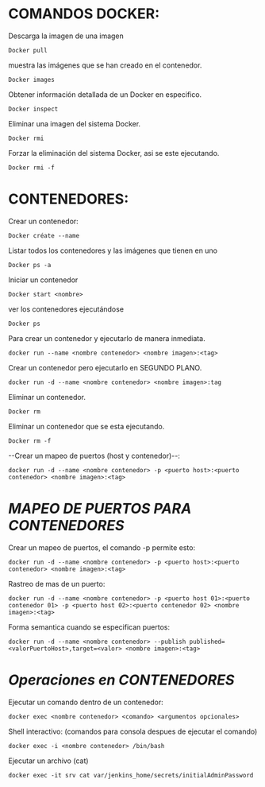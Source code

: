 # COMANDOS DOCKER:

Descarga la imagen de una imagen

```
Docker pull
```

muestra las imágenes que se han creado en el contenedor.

```
Docker images
``` 

Obtener información detallada de un Docker en especifico.

```
Docker inspect
```

Eliminar una imagen del sistema Docker.

```
Docker rmi
```


Forzar la eliminación del sistema Docker, asi se este ejecutando.

```
Docker rmi -f
```


# CONTENEDORES:

Crear un contenedor:

```
Docker créate --name
```

 Listar todos los contenedores y las imágenes que tienen en uno
 
```
Docker ps -a
```

Iniciar un contenedor

```
Docker start <nombre>
```

ver los contenedores ejecutándose

```
Docker ps
``` 

Para crear un contenedor y ejecutarlo de manera inmediata.

```
docker run --name <nombre contenedor> <nombre imagen>:<tag>
``` 

Crear un contenedor pero ejecutarlo en SEGUNDO PLANO.

```
docker run -d --name <nombre contenedor> <nombre imagen>:tag
``` 

Eliminar un contenedor.

```
Docker rm
``` 

 Eliminar un contenedor que se esta ejecutando.
 
```
Docker rm -f
``` 

--Crear un mapeo de puertos (host y contenedor)--:

```
docker run -d --name <nombre contenedor> -p <puerto host>:<puerto contenedor> <nombre imagen>:<tag>
```
 
# *MAPEO  DE PUERTOS PARA CONTENEDORES*

Crear un mapeo de puertos, el comando -p permite esto:

```
docker run -d --name <nombre contenedor> -p <puerto host>:<puerto contenedor> <nombre imagen>:<tag>
```

Rastreo de mas de un puerto:

```
docker run -d --name <nombre contenedor> -p <puerto host 01>:<puerto contenedor 01> -p <puerto host 02>:<puerto contenedor 02> <nombre imagen>:<tag>
```

Forma semantica cuando se especifican puertos:

```
docker run -d --name <nombre contenedor> --publish published=<valorPuertoHost>,target=<valor> <nombre imagen>:<tag>
```

# *Operaciones en CONTENEDORES*

Ejecutar un comando dentro de un contenedor:

```
docker exec <nombre contenedor> <comando> <argumentos opcionales>
```

Shell interactivo: (comandos para consola despues de ejecutar el comando)

```
docker exec -i <nombre contenedor> /bin/bash 
```
Ejecutar un archivo (cat)

```
docker exec -it srv cat var/jenkins_home/secrets/initialAdminPassword
```




